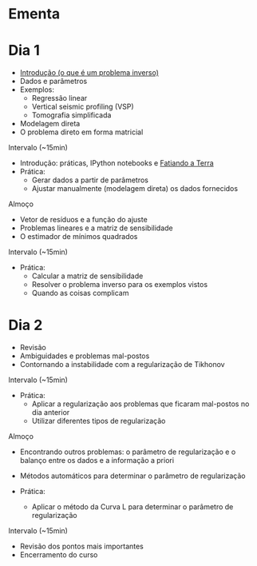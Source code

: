# Ementa

# Dia 1

* [Introdução (o que é um problema inverso)](http://pinga-lab.github.io/inversao-unb-2014/introducao.html)
* Dados e parâmetros
* Exemplos:
    * Regressão linear
    * Vertical seismic profiling (VSP)
    * Tomografia simplificada
* Modelagem direta
* O problema direto em forma matricial

Intervalo (~15min)

* Introdução: práticas, IPython notebooks e [Fatiando a Terra](http://www.fatiando.org)
* Prática:
    * Gerar dados a partir de parâmetros
    * Ajustar manualmente (modelagem direta) os dados fornecidos

Almoço

* Vetor de resíduos e a função do ajuste
* Problemas lineares e a matriz de sensibilidade
* O estimador de mínimos quadrados

Intervalo (~15min)

* Prática:
    * Calcular a matriz de sensibilidade
    * Resolver o problema inverso para os exemplos vistos
    * Quando as coisas complicam

# Dia 2

* Revisão
* Ambiguidades e problemas mal-postos
* Contornando a instabilidade com a regularização de Tikhonov

Intervalo (~15min)

* Prática:
    * Aplicar a regularização aos problemas que ficaram mal-postos no dia
      anterior
    * Utilizar diferentes tipos de regularização

Almoço

* Encontrando outros problemas: o parâmetro de regularização e o balanço entre
  os dados e a informação a priori
* Métodos automáticos para determinar o parâmetro de regularização

* Prática:
    * Aplicar o método da Curva L para determinar o parâmetro de regularização

Intervalo (~15min)

* Revisão dos pontos mais importantes
* Encerramento do curso
